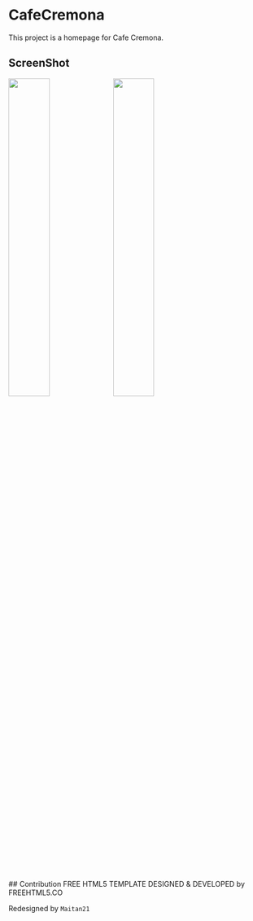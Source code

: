 # CafeCremona
This project is a homepage for Cafe Cremona.


## ScreenShot
<p float="left">
  <img src="https://user-images.githubusercontent.com/45276804/96375454-0b854180-11b4-11eb-857a-2171768ba265.png" width="40%" />
  <img src="https://user-images.githubusercontent.com/45276804/96375423-e5f83800-11b3-11eb-8626-a52992e95efb.png" width="40%" /> 
</p>
## Contribution
FREE HTML5 TEMPLATE 
	DESIGNED & DEVELOPED by FREEHTML5.CO
  
Redesigned by `Maitan21`
